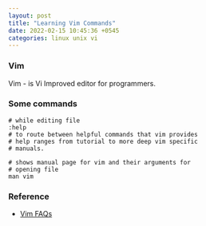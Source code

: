 ```yaml
---
layout: post
title: "Learning Vim Commands"
date: 2022-02-15 10:45:36 +0545
categories: linux unix vi
---
```


### Vim

Vim - is Vi Improved editor for programmers.

### Some commands
```
# while editing file
:help
# to route between helpful commands that vim provides
# help ranges from tutorial to more deep vim specific
# manuals.

# shows manual page for vim and their arguments for 
# opening file
man vim

```
### Reference
- [Vim FAQs](https://vimhelp.org/vim_faq.txt.html)
